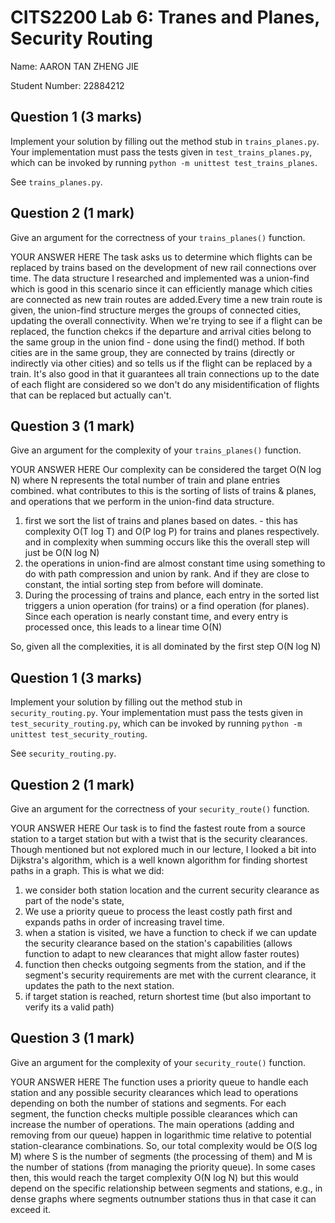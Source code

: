 # CITS2200 Lab 6: Tranes and Planes, Security Routing

Name: AARON TAN ZHENG JIE

Student Number: 22884212


## Question 1 (3 marks)
Implement your solution by filling out the method stub in `trains_planes.py`.
Your implementation must pass the tests given in `test_trains_planes.py`, which can be invoked by running `python -m unittest test_trains_planes`.

See `trains_planes.py`.


## Question 2 (1 mark)
Give an argument for the correctness of your `trains_planes()` function.

YOUR ANSWER HERE
    The task asks us to determine which flights can be replaced by trains based on the development of new rail connections over time.
The data structure I researched and implemented was a union-find which is good in this scenario since it can efficiently manage which cities are
connected as new train routes are added.Every time a new train route is given, the union-find structure merges the groups of connected cities, 
updating the overall connectivity.
    When we're trying to see if a flight can be replaced, the function chekcs if the departure and arrival cities belong to the same group in
the union find - done using the find() method.
    If both cities are in the same group, they are connected by trains (directly or indirectly via other cities) and so tells us if the flight
can be replaced by a train.
    It's also good in that it guarantees all train connections up to the date of each flight are considered so we don't do any misidentification
of flights that can be replaced but actually can't.


## Question 3 (1 mark)
Give an argument for the complexity of your `trains_planes()` function.

YOUR ANSWER HERE
    Our complexity can be considered the target O(N log N) where N represents the total number of train and plane entries combined. what contributes to
this is the sorting of lists of trains & planes, and operations that we perform in the union-find data structure.
1. first we sort the list of trains and planes based on dates. - this has complexity O(T log T) and O(P log P) for trains and planes respectively.
    and in complexity when summing occurs like this the overall step will just be O(N log N)
2. the operations in union-find are almost constant time using something to do with path compression and union by rank. And if they are close to constant,
    the intial sorting step from before will dominate.
3. During the processing of trains and plance, each entry in the sorted list triggers a union operation (for trains) or a find operation (for planes). Since
    each operation is nearly constant time, and every entry is processed once, this leads to a linear time O(N)

So, given all the complexities, it is all dominated by the first step O(N log N)

## Question 1 (3 marks)
Implement your solution by filling out the method stub in `security_routing.py`.
Your implementation must pass the tests given in `test_security_routing.py`, which can be invoked by running `python -m unittest test_security_routing`.

See `security_routing.py`.


## Question 2 (1 mark)
Give an argument for the correctness of your `security_route()` function.

YOUR ANSWER HERE
    Our task is to find the fastest route from a source station to a target station but with a twist that is the security clearances.
Though mentioned but not explored much in our lecture, I looked a bit into Dijkstra's algorithm, which is a well known algorithm for finding
shortest paths in a graph. This is what we did:
1. we consider both station location and the current security clearance as part of the node's state,
2. We use a priority queue to process the least costly path first and expands paths in order of increasing travel time.
3. when a station is visited, we have a function to check if we can update the security clearance based on the station's capabilities
    (allows function to adapt to new clearances that might allow faster routes)
4. function then checks outgoing segments from the station, and if the segment's security requirements are met with the current clearance,
    it updates the path to the next station.
5. if target station is reached, return shortest time (but also important to verify its a valid path)

## Question 3 (1 mark)
Give an argument for the complexity of your `security_route()` function.

YOUR ANSWER HERE
    The function uses a priority queue to handle each station and any possible security clearances which lead to operations depending
on both the number of stations and segments.
    For each segment, the function checks multiple possible clearances which can increase the number of operations.
    The main operations (adding and removing from our queue) happen in logarithmic time relative to potential station-clearance
combinations. 
    So, our total complexity would be O(S log M) where S is the number of segments (the processing of them) and M is the number of stations
(from managing the priority queue).
    In some cases then, this would reach the target complexity O(N log N) but this would depend on the specific relationship between
segments and stations, e.g., in dense graphs where segments outnumber stations thus in that case it can exceed it.